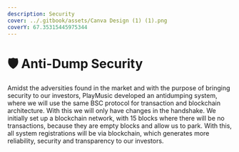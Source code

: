 ```yaml
---
description: Security
cover: ../.gitbook/assets/Canva Design (1) (1).png
coverY: 67.35315445975344
---
```


# 🛡 Anti-Dump Security

Amidst the adversities found in the market and with the purpose of bringing security to our investors, PlayMusic developed an antidumping system, where we will use the same BSC protocol for transaction and blockchain architecture. With this we will only have changes in the handshake. We initially set up a blockchain network, with 15 blocks where there will be no transactions, because they are empty blocks and allow us to park. With this, all system registrations will be via blockchain, which generates more reliability, security and transparency to our investors.
